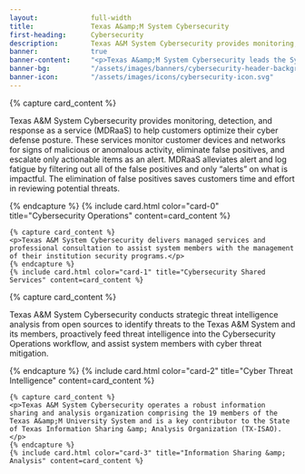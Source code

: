 ```yaml
---
layout:             full-width
title:              Texas A&amp;M System Cybersecurity
first-heading:      Cybersecurity
description:        Texas A&M System Cybersecurity provides monitoring, detection, and response as a service (MDRaaS) to help customers optimize their cyber defense posture
banner:             true
banner-content:     "<p>Texas A&amp;M System Cybersecurity leads the System's effort to manage and reduce risk to our cyber infrastructure. We deliver resources and tools to our stakeholders to help them ensure a secure and resilient infrastructure.</p>"
banner-bg:          "/assets/images/banners/cybersecurity-header-background-full.jpg"
banner-icon:        "/assets/images/icons/cybersecurity-icon.svg"
---
```


<div class="row cards">
	{% capture card_content %}
	<p>Texas A&M System Cybersecurity provides monitoring, detection, and response as a service (MDRaaS) to help customers optimize their cyber defense posture. These services monitor customer devices and networks for signs of malicious or anomalous activity, eliminate false positives, and escalate only actionable items as an alert. MDRaaS alleviates alert and log fatigue by filtering out all of the false positives and only “alerts” on what is impactful. The elimination of false positives saves customers time and effort in reviewing potential threats.</p>
	{% endcapture %}
	{% include card.html color="card-0" title="Cybersecurity Operations" content=card_content %}
<!--	{% include card.html color="card-0" title="Cybersecurity Operations" read_more_url="cyber-ops" content=card_content %} -->

	{% capture card_content %}
	<p>Texas A&M System Cybersecurity delivers managed services and professional consultation to assist system members with the management of their institution security programs.</p>
	{% endcapture %}
	{% include card.html color="card-1" title="Cybersecurity Shared Services" content=card_content %}
<!--	{% include card.html color="card-1" title="Cybersecurity Shared Services" read_more_url="cyber-shared-services" content=card_content %} -->
</div>

<div class="row cards">
	{% capture card_content %}
	<p>Texas A&M System Cybersecurity conducts strategic threat intelligence analysis from open sources to identify threats to the Texas A&M System and its members, proactively feed threat intelligence into the Cybersecurity Operations workflow, and assist system members with cyber threat mitigation.</p>
	{% endcapture %}
	{% include card.html color="card-2" title="Cyber Threat Intelligence" content=card_content %}
<!--	{% include card.html color="card-2" title="Cyber Threat Intelligence" read_more_url="cyber-threat-intel" content=card_content %} -->

	{% capture card_content %}
	<p>Texas A&M System Cybersecurity operates a robust information sharing and analysis organization comprising the 19 members of the Texas A&amp;M University System and is a key contributor to the State of Texas Information Sharing &amp; Analysis Organization (TX-ISAO).</p>
	{% endcapture %}
	{% include card.html color="card-3" title="Information Sharing &amp; Analysis" content=card_content %}
<!--	{% include card.html color="card-3" title="Information Sharing &amp; Analysis" read_more_url="info-sharing" content=card_content %} -->
</div>
